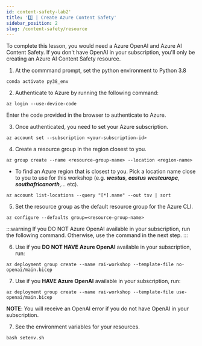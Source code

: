 ```yaml
---
id: content-safety-lab2'
title: '2️⃣ | Create Azure Content Safety'
sidebar_position: 2
slug: /content-safety/resource
---
```


To complete this lesson, you would need a Azure OpenAI and Azure AI Content Safety. If you don't have OpenAI in your subscription, you'll only be creating an Azure AI Content Safety resource.

1. At the commmand prompt, set the python environment to Python 3.8

```shell
conda activate py38_env
```

2. Authenticate to Azure by running the following command:

```shell
az login --use-device-code
```

Enter the code provided in the browser to authenticate to Azure.  

3. Once authenticated, you need to set your Azure subscription.

```shell
az account set --subscription <your-subscription-id>
```
4.	Create a resource group in the region closest to you.
```shell
az group create --name <resource-group-name> --location <region-name>
```

- To find an Azure region that is closest to you. Pick a location name close to you to use for this workshop (e.g. ***westus***,  ***eastus*** ***westeurope***, ***southafricanorth***,... etc).  
```shell
az account list-locations --query "[*].name" --out tsv | sort
```

5. Set the resource group as the default resource group for the Azure CLI.
```shell
az configure --defaults group=<resource-group-name>
```

:::warning If you DO NOT Azure OpenAI available in your subscription, run the following command. Otherwise, use the command in the next step.
:::

6. Use if you **DO NOT HAVE Azure OpenAI** available in your subscription, run: 

```shell
az deployment group create --name rai-workshop --template-file no-openai/main.bicep 
```
7. Use if you **HAVE Azure OpenAI** available in your subscription, run: 

```shell
az deployment group create --name rai-workshop --template-file use-openai/main.bicep 
```
**NOTE**:  You will receive an OpenAI error if you do not have OpenAI in your subscription.  

7. See the environment variables for your resources.
```shell
bash setenv.sh
```
